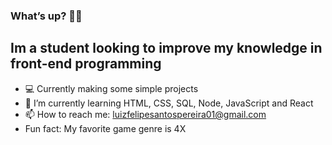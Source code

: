 ### What’s up? 🙋‍♂️

## Im a student looking to improve my knowledge in front-end programming


- 💻 Currently making some simple projects
- 🌱 I’m currently learning HTML, CSS, SQL, Node, JavaScript and React
- 📫 How to reach me: luizfelipesantospereira01@gmail.com
- Fun fact: My favorite game genre is 4X

